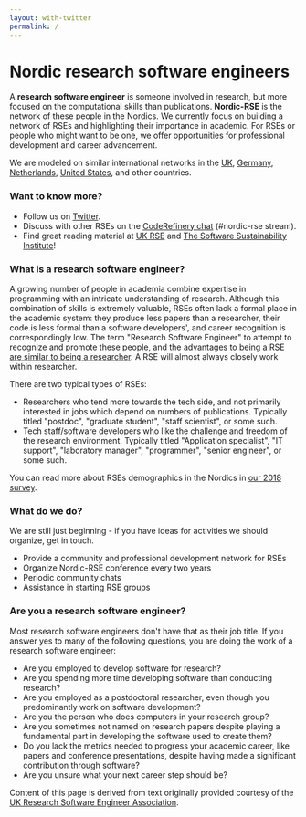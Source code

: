 ```yaml
---
layout: with-twitter
permalink: /
---
```


# Nordic research software engineers

A **research software engineer** is someone involved in research, but
more focused on the computational skills than publications.
**Nordic-RSE** is the network of these people in the Nordics.  We
currently focus on building a network of RSEs and highlighting their
importance in academic.  For RSEs or people who might want to be one,
we offer opportunities for professional development and career
advancement.

We are modeled on similar international networks in the
[UK](https://rse.ac.uk), [Germany](https://de-rse.org),
[Netherlands](https://nl-rse.org/), [United
States](https://us-rse.org), and other countries.


### Want to know more?

- Follow us on [Twitter](https://twitter.com/nordic_rse).
- Discuss with other RSEs on the [CodeRefinery chat](https://coderefinery.zulipchat.com) (#nordic-rse stream).
- Find great reading material at [UK RSE](https://rse.ac.uk) and [The Software Sustainability Institute](https://www.software.ac.uk)!


### What is a research software engineer?

A growing number of people in academia combine expertise in programming with an
intricate understanding of research. Although this combination of skills is
extremely valuable, RSEs often lack a formal place in the academic
system: they produce less papers than a researcher, their code is less
formal than a software developers', and career recognition is
correspondingly low.  The term "Research Software Engineer" to attempt
to recognize and promote these people, and the [advantages to being a
RSE are similar to being a
researcher](https://www.software.ac.uk/blog/2013-08-23-ten-reasons-be-research-software-engineer).
A RSE will almost always closely work within researcher.

There are two typical types of RSEs:
* Researchers who tend more towards the tech side, and not primarily
  interested in jobs which depend on numbers of publications.
  Typically titled "postdoc", "graduate student", "staff scientist",
  or some such.
* Tech staff/software developers who like the challenge and freedom of the
  research environment.  Typically titled "Application specialist", "IT
  support", "laboratory manager", "programmer", "senior engineer", or some such.

You can read more about RSEs demographics in the Nordics in [our 2018
survey](https://github.com/nordic-rse/RSE_intro_survey).


### What do we do?

We are still just beginning - if you have ideas for activities we
should organize, get in touch.

* Provide a community and professional development network for RSEs
* Organize Nordic-RSE conference every two years
* Periodic community chats
* Assistance in starting RSE groups


### Are you a research software engineer?

Most research software engineers don't have that as their job title.  If you answer yes to many of the following
questions, you are doing the work of a research software engineer:

- Are you employed to develop software for research?
- Are you spending more time developing software than conducting research?
- Are you employed as a postdoctoral researcher, even though you predominantly work on software development?
- Are you the person who does computers in your research group?
- Are you sometimes not named on research papers despite playing a fundamental part in developing the software used to create them?
- Do you lack the metrics needed to progress your academic career, like papers
  and conference presentations, despite having made a significant contribution
  through software?
- Are you unsure what your next career step should be?

Content of this page is derived from text originally provided courtesy of the
[UK Research Software Engineer Association](https://rse.ac.uk).
